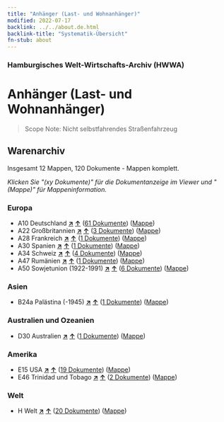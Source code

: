 ```yaml
---
title: "Anhänger (Last- und Wohnanhänger)"
modified: 2022-07-17
backlink: ../../about.de.html
backlink-title: "Systematik-Übersicht"
fn-stub: about
---
```


### Hamburgisches Welt-Wirtschafts-Archiv (HWWA)

# Anhänger (Last- und Wohnanhänger)&#160; 


> Scope Note: Nicht selbstfahrendes Straßenfahrzeug






## Warenarchiv




Insgesamt 12 Mappen, 120 Dokumente - Mappen komplett.

_Klicken Sie "(xy Dokumente)" für die Dokumentanzeige im Viewer und "(Mappe)" für Mappeninformation._




### Europa

- A10 Deutschland [**&nearr;**](../../../geo/i/126128/about.de.html "Deutschland (alle Mappen)") [**&uarr;**](../../../geo/about.de.html#A10 "Ländersystematik") (<a href="https://pm20.zbw.eu/iiifview/folder/wa/141974,126128" title="über: Anhänger (Last- und Wohnanhänger) : Deutschland" target="_blank">61 Dokumente</a>) ([Mappe](../../../../folder/wa/1419xx/141974/1261xx/126128/about.de.html))
- A22 Großbritannien [**&nearr;**](../../../geo/i/140974/about.de.html "Großbritannien (alle Mappen)") [**&uarr;**](../../../geo/about.de.html#A22 "Ländersystematik") (<a href="https://pm20.zbw.eu/iiifview/folder/wa/141974,140974" title="über: Anhänger (Last- und Wohnanhänger) : Großbritannien" target="_blank">3 Dokumente</a>) ([Mappe](../../../../folder/wa/1419xx/141974/1409xx/140974/about.de.html))
- A28 Frankreich [**&nearr;**](../../../geo/i/140982/about.de.html "Frankreich (alle Mappen)") [**&uarr;**](../../../geo/about.de.html#A28 "Ländersystematik") (<a href="https://pm20.zbw.eu/iiifview/folder/wa/141974,140982" title="über: Anhänger (Last- und Wohnanhänger) : Frankreich" target="_blank">1 Dokumente</a>) ([Mappe](../../../../folder/wa/1419xx/141974/1409xx/140982/about.de.html))
- A30 Spanien [**&nearr;**](../../../geo/i/140984/about.de.html "Spanien (alle Mappen)") [**&uarr;**](../../../geo/about.de.html#A30 "Ländersystematik") (<a href="https://pm20.zbw.eu/iiifview/folder/wa/141974,140984" title="über: Anhänger (Last- und Wohnanhänger) : Spanien" target="_blank">1 Dokumente</a>) ([Mappe](../../../../folder/wa/1419xx/141974/1409xx/140984/about.de.html))
- A34 Schweiz [**&nearr;**](../../../geo/i/141007/about.de.html "Schweiz (alle Mappen)") [**&uarr;**](../../../geo/about.de.html#A34 "Ländersystematik") (<a href="https://pm20.zbw.eu/iiifview/folder/wa/141974,141007" title="über: Anhänger (Last- und Wohnanhänger) : Schweiz" target="_blank">4 Dokumente</a>) ([Mappe](../../../../folder/wa/1419xx/141974/1410xx/141007/about.de.html))
- A47 Rumänien [**&nearr;**](../../../geo/i/141040/about.de.html "Rumänien (alle Mappen)") [**&uarr;**](../../../geo/about.de.html#A47 "Ländersystematik") (<a href="https://pm20.zbw.eu/iiifview/folder/wa/141974,141040" title="über: Anhänger (Last- und Wohnanhänger) : Rumänien" target="_blank">1 Dokumente</a>) ([Mappe](../../../../folder/wa/1419xx/141974/1410xx/141040/about.de.html))
- A50 Sowjetunion (1922-1991) [**&nearr;**](../../../geo/i/141043/about.de.html "Sowjetunion (1922-1991) (alle Mappen)") [**&uarr;**](../../../geo/about.de.html#A50 "Ländersystematik") (<a href="https://pm20.zbw.eu/iiifview/folder/wa/141974,141043" title="über: Anhänger (Last- und Wohnanhänger) : Sowjetunion (1922-1991)" target="_blank">6 Dokumente</a>) ([Mappe](../../../../folder/wa/1419xx/141974/1410xx/141043/about.de.html))

### Asien

- B24a Palästina (-1945) [**&nearr;**](../../../geo/i/141115/about.de.html "Palästina (-1945) (alle Mappen)") [**&uarr;**](../../../geo/about.de.html#B24a "Ländersystematik") (<a href="https://pm20.zbw.eu/iiifview/folder/wa/141974,141115" title="über: Anhänger (Last- und Wohnanhänger) : Palästina (-1945)" target="_blank">1 Dokumente</a>) ([Mappe](../../../../folder/wa/1419xx/141974/1411xx/141115/about.de.html))

### Australien und Ozeanien

- D30 Australien [**&nearr;**](../../../geo/i/141621/about.de.html "Australien (alle Mappen)") [**&uarr;**](../../../geo/about.de.html#D30 "Ländersystematik") (<a href="https://pm20.zbw.eu/iiifview/folder/wa/141974,141621" title="über: Anhänger (Last- und Wohnanhänger) : Australien" target="_blank">1 Dokumente</a>) ([Mappe](../../../../folder/wa/1419xx/141974/1416xx/141621/about.de.html))

### Amerika

- E15 USA [**&nearr;**](../../../geo/i/141653/about.de.html "USA (alle Mappen)") [**&uarr;**](../../../geo/about.de.html#E15 "Ländersystematik") (<a href="https://pm20.zbw.eu/iiifview/folder/wa/141974,141653" title="über: Anhänger (Last- und Wohnanhänger) : USA" target="_blank">19 Dokumente</a>) ([Mappe](../../../../folder/wa/1419xx/141974/1416xx/141653/about.de.html))
- E46 Trinidad und Tobago [**&nearr;**](../../../geo/i/141667/about.de.html "Trinidad und Tobago (alle Mappen)") [**&uarr;**](../../../geo/about.de.html#E46 "Ländersystematik") (<a href="https://pm20.zbw.eu/iiifview/folder/wa/141974,141667" title="über: Anhänger (Last- und Wohnanhänger) : Trinidad und Tobago" target="_blank">2 Dokumente</a>) ([Mappe](../../../../folder/wa/1419xx/141974/1416xx/141667/about.de.html))

### Welt

- H Welt [**&nearr;**](../../../geo/i/141728/about.de.html "Welt (alle Mappen)") [**&uarr;**](../../../geo/about.de.html#H "Ländersystematik") (<a href="https://pm20.zbw.eu/iiifview/folder/wa/141974,141728" title="über: Anhänger (Last- und Wohnanhänger) : Welt" target="_blank">20 Dokumente</a>) ([Mappe](../../../../folder/wa/1419xx/141974/1417xx/141728/about.de.html))








